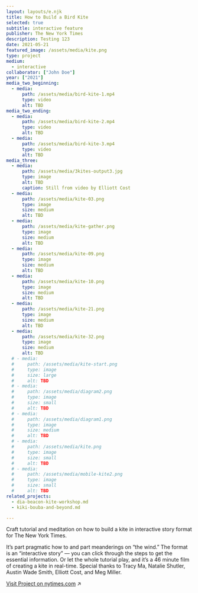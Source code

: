 ```yaml
---
layout: layouts/e.njk
title: How to Build a Bird Kite
selected: true
subtitle: interactive feature
publisher: The New York Times
description: Testing 123
date: 2021-05-21
featured_image: /assets/media/kite.png
type: project
medium:
  - interactive
collaborator: ["John Doe"]
year: ["2021"]
media_two_beginning:
  - media:
      path: /assets/media/bird-kite-1.mp4
      type: video
      alt: TBD
media_two_ending:
  - media:
      path: /assets/media/bird-kite-2.mp4
      type: video
      alt: TBD
  - media:
      path: /assets/media/bird-kite-3.mp4
      type: video
      alt: TBD
media_three:
  - media:
      path: /assets/media/3kites-output3.jpg
      type: image
      alt: TBD
      caption: Still from video by Elliott Cost
  - media:
      path: /assets/media/kite-03.png
      type: image
      size: medium
      alt: TBD
  - media:
      path: /assets/media/kite-gather.png
      type: image
      size: medium
      alt: TBD
  - media:
      path: /assets/media/kite-09.png
      type: image
      size: medium
      alt: TBD
  - media:
      path: /assets/media/kite-10.png
      type: image
      size: medium
      alt: TBD
  - media:
      path: /assets/media/kite-21.png
      type: image
      size: medium
      alt: TBD
  - media:
      path: /assets/media/kite-32.png
      type: image
      size: medium
      alt: TBD
  # - media:
  #     path: /assets/media/kite-start.png
  #     type: image
  #     size: large
  #     alt: TBD
  # - media:
  #     path: /assets/media/diagram2.png
  #     type: image
  #     size: small
  #     alt: TBD
  # - media:
  #     path: /assets/media/diagram1.png
  #     type: image
  #     size: medium
  #     alt: TBD
  # - media:
  #     path: /assets/media/kite.png
  #     type: image
  #     size: small
  #     alt: TBD
  # - media:
  #     path: /assets/media/mobile-kite2.png
  #     type: image
  #     size: small
  #     alt: TBD
related_projects:
  - dia-beacon-kite-workshop.md
  - kiki-bouba-and-beyond.md

---
```


Craft tutorial and meditation on how to build a kite in interactive story format for The New York Times.

It’s part pragmatic how to and part meanderings on “the wind.” The format is an “interactive story” — you can click through the steps to get the essential information. Or let the whole tutorial play, and it’s a 46 minute film of creating a kite in real-time. Special thanks to Tracy Ma, Natalie Shutler, Austin Wade Smith, Elliott Cost, and Meg Miller.

<a href="https://www.nytimes.com/interactive/2021/05/19/style/how-to-build-a-bird-kite.html" target="_blank">Visit Project on nytimes.com</a> ↗